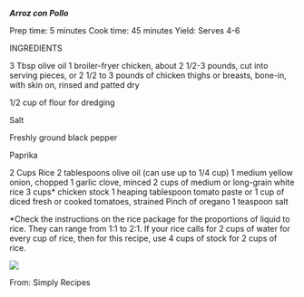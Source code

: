 ***Arroz con Pollo***

Prep time: 5 minutes
Cook time: 45 minutes
Yield: Serves 4-6

INGREDIENTS

3 Tbsp olive oil
1 broiler-fryer chicken, about 2 1/2-3 pounds, cut into serving pieces, or 2 1/2 to 3 pounds of chicken thighs or breasts, bone-in, with skin on, rinsed and patted dry

1/2 cup of flour for dredging

Salt

Freshly ground black pepper

Paprika

2 Cups Rice
2 tablespoons olive oil (can use up to 1/4 cup)
1 medium yellow onion, chopped
1 garlic clove, minced
2 cups of medium or long-grain white rice
3 cups* chicken stock
1 heaping tablespoon tomato paste or 1 cup of diced fresh or cooked tomatoes, strained
Pinch of oregano
1 teaspoon salt

*Check the instructions on the rice package for the proportions of liquid to rice. They can range from 1:1 to 2:1. If your rice calls for 2 cups of water for every cup of rice, then for this recipe, use 4 cups of stock for 2 cups of rice.

![](https://i.imgur.com/nQo7t9N.png)

From: Simply Recipes

